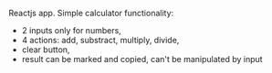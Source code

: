 Reactjs app.
Simple calculator functionality:

- 2 inputs only for numbers,
- 4 actions: add, substract, multiply, divide,
- clear button,
- result can be marked and copied, can't be manipulated by input

